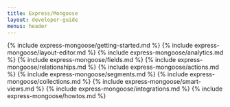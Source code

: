 ```yaml
---
title: Express/Mongoose
layout: developer-guide
menus: header
---
```


{% include express-mongoose/getting-started.md %}
{% include express-mongoose/layout-editor.md %}
{% include express-mongoose/analytics.md %}
{% include express-mongoose/fields.md %}
{% include express-mongoose/relationships.md %}
{% include express-mongoose/actions.md %}
{% include express-mongoose/segments.md %}
{% include express-mongoose/collections.md %}
{% include express-mongoose/smart-views.md %}
{% include express-mongoose/integrations.md %}
{% include express-mongoose/howtos.md %}

<script type="text/javascript"> docsearch({
   apiKey: 'af3041a533369af9ec173043a713591f',
   indexName: 'forestadmin',
   inputSelector: '#search',
   debug: true,
   algoliaOptions: {
     facetFilters: ["technonology:Express/Mongoose"]
   }
});
</script>
